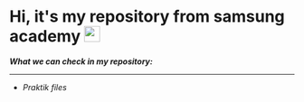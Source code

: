 <h1 align>Hi, it's my repository from samsung academy
<img src="https://github.com/blackcater/blackcater/raw/main/images/Hi.gif" height="28"/></h1>


***What we can check in my repository:***
***
- *Praktik files*